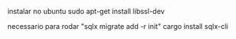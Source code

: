 instalar no ubuntu
sudo apt-get install libssl-dev

necessario para rodar "sqlx migrate add -r init"
cargo install sqlx-cli
